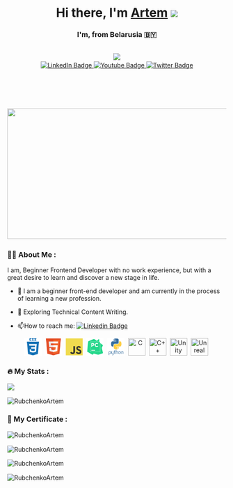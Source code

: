 <h1 align="center">Hi there, I'm <a href="https://daniilshat.ru/" target="_blank">Artem</a> 
<img src="https://github.com/blackcater/blackcater/raw/main/images/Hi.gif" height="32"/></h1>
<h3 align="center">I'm, from Belarusia 🇧🇾</h3>


<div id="header" align="center">
      <div align="right"> <img src="https://www.codewars.com/users/RubchenkoArtem/badges/large" alt=""/></div>                                                          <img src="https://media2.giphy.com/media/102h4wsmCG2s12/giphy.gif?cid=ecf05e47us0splbbscmjn59yfqpymd0i13k2l81jxlll0u1r&ep=v1_gifs_search&rid=giphy.gif&ct=g" width="400"/>
</div>


<div id="badges" align="center">
  <a href="https://www.linkedin.com/in/artem-rubchenko-984b6a169/">
    <img src="https://img.shields.io/badge/LinkedIn-blue?style=for-the-badge&logo=linkedin&logoColor=white" alt="LinkedIn Badge" target="_blank"/>
  </a>
  <a href="https://www.youtube.com/channel/UCkAZEOYHvFxaI_Bz9OodhOg">
    <img src="https://img.shields.io/badge/YouTube-red?style=for-the-badge&logo=youtube&logoColor=white" alt="Youtube Badge" target="_blank"/>
  </a>
  <a href="https://twitter.com/94Blackwalker">
    <img src="https://img.shields.io/badge/Twitter-blue?style=for-the-badge&logo=twitter&logoColor=white" alt="Twitter Badge" target="_blank"/>
  </a>
  
</div>

<h2 align="center"><img src="https://komarev.com/ghpvc/?username=RubchenkoArtem&style=flat-square&color=red" alt=""/></h2>

<h4 align="center"><img src="https://readme-typing-svg.herokuapp.com?color=%2336BCF7&lines=Computer+science+student" alt=""/>     

 <div align="center">
  <img src="https://media2.giphy.com/media/NGh8Gp1M2hkqVEnuZW/giphy.gif?cid=ecf05e47c3ghwxbv6335w23a6ozhw5vcc0ply8mi7htwhafn&ep=v1_gifs_search&rid=giphy.gif&ct=g" width="600" height="300"/>
</div>

### :woman_technologist: About Me :
I am, Beginner Frontend Developer with no work experience, but with a great desire to learn and discover a new stage in life.
- :telescope: I am a beginner front-end developer and am currently in the process of learning a new profession.

- :seedling: Exploring Technical Content Writing.

- :mailbox:How to reach me: [![Linkedin Badge](https://img.shields.io/badge/-kakbar-blue?style=flat&logo=Linkedin&logoColor=white)](https://www.linkedin.com/in/artem-rubchenko-984b6a169/)

<div align="center">
  <img src="https://github.com/devicons/devicon/blob/master/icons/css3/css3-plain-wordmark.svg"  title="CSS3" alt="CSS" width="40" height="40"/>&nbsp;
  <img src="https://github.com/devicons/devicon/blob/master/icons/html5/html5-original.svg" title="HTML5" alt="HTML" width="40" height="40"/>&nbsp;
  <img src="https://github.com/devicons/devicon/blob/master/icons/javascript/javascript-original.svg" title="JavaScript" alt="JavaScript" width="40" height="40"/>&nbsp;
  <img src="https://raw.githubusercontent.com/devicons/devicon/1119b9f84c0290e0f0b38982099a2bd027a48bf1/icons/pycharm/pycharm-plain.svg" title="PyCharm" alt="PyCharm" width="40" height="40"/>&nbsp;
  <img src="https://github.com/devicons/devicon/blob/master/icons/python/python-original-wordmark.svg" title="Python" alt="Python" width="40" height="40"/>&nbsp;
  <img src="https://cdn.icon-icons.com/icons2/2415/PNG/512/c_original_logo_icon_146611.png" title="C" width="40" height="40"/>&nbsp;
  <img src="https://cdn.icon-icons.com/icons2/2148/PNG/512/c_icon_132529.png" title="C++" width="40" height="40"/>&nbsp;
  <img src="https://cdn.icon-icons.com/icons2/1495/PNG/512/unityeditoricon_103179.png" title="Unity" width="40" height="40"/>&nbsp;
  <img src="https://cdn.icon-icons.com/icons2/615/PNG/256/Unreal_Engine_icon-icons.com_56587.png" title="Unreal Enngine" width="40" height="40"/>&nbsp;
  </div>
  
  ### :fire: My Stats :
      
<p><img align="center" src="https://github-readme-stats.vercel.app/api?username=RubchenkoArtem&theme=github_dark" alt"RubchenkoArtem">
<p><img align="center" src="http://github-readme-streak-stats.herokuapp.com?user=RubchenkoArtem&theme=github_dark&background=000000" alt="RubchenkoArtem"></p>

   ### 📜 My Certificate :

<p><img align="center" src="https://sun9-78.userapi.com/impg/Lo3uF1FQHP4XGDGOl0OiqwkDMuP0i6_lltXdtQ/71f1W1uzkCk.jpg?size=1754x1238&quality=95&sign=27a49505f5c6712f0ced5d3f605660e5&type=album" weidth="300" height="300" alt="RubchenkoArtem"></p>
<p><img align="center" src="https://sun9-8.userapi.com/impg/cRZSlASgCvpNCu0bMdift9VzMJv-ylf4NezXIw/7jXErFSiPnA.jpg?size=1754x1238&quality=95&sign=d9ca68219e1f4a4090f14df1ffd78fc4&type=album" weidth="300" height="300" alt="RubchenkoArtem"></p>
<p><img align="center" src="https://sun9-18.userapi.com/impg/MMQNEcIv1776XnQj8wJ9HS38A_ktz1uSGZklTw/neHs6m4_fcc.jpg?size=1754x1238&quality=95&sign=354649c57f1a727b420d148955fbbc21&type=album"  weidth="300" height="300" alt="RubchenkoArtem"></p>
<p><img align="center" src="https://sun9-67.userapi.com/impg/R3tX76vHmHCs0P4eowsZHSp4sq8-873Yw5Bb9w/9t3XZpQPnt0.jpg?size=1122x794&quality=95&sign=1754cc80511771e4126253eda66f1d07&type=album" weidth="300" height="300" alt="RubchenkoArtem"></p>


    
 
        
        
        

      
 

  
 

 
  



